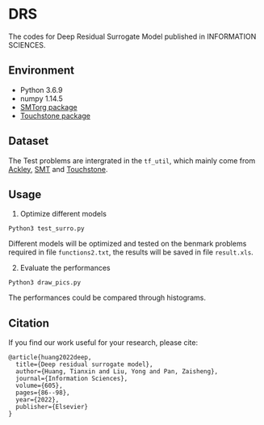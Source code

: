# DRS
The codes for Deep Residual Surrogate Model published in INFORMATION SCIENCES.

## Environment
* Python 3.6.9
* numpy 1.14.5
* [SMTorg package](https://github.com/SMTorg/smt)
* [Touchstone package](https://github.com/jldaniel/Touchstone)

## Dataset
The Test problems are intergrated in the `tf_util`, which mainly come from [Ackley](http://www.sfu.ca/~ssurjano/ackley.html), [SMT](https://smt.readthedocs.io/en/latest/_src_docs/problems.html) and [Touchstone](https://github.com/jldaniel/Touchstone).

## Usage

1. Optimize different models

```
Python3 test_surro.py
```
Different models will be optimized and tested on the benmark problems required in file `functions2.txt`, the results will be saved in file `result.xls`.

2. Evaluate the performances

```
Python3 draw_pics.py
```
The performances could be compared through histograms.


## Citation
If you find our work useful for your research, please cite:
```
@article{huang2022deep,
  title={Deep residual surrogate model},
  author={Huang, Tianxin and Liu, Yong and Pan, Zaisheng},
  journal={Information Sciences},
  volume={605},
  pages={86--98},
  year={2022},
  publisher={Elsevier}
}
```
